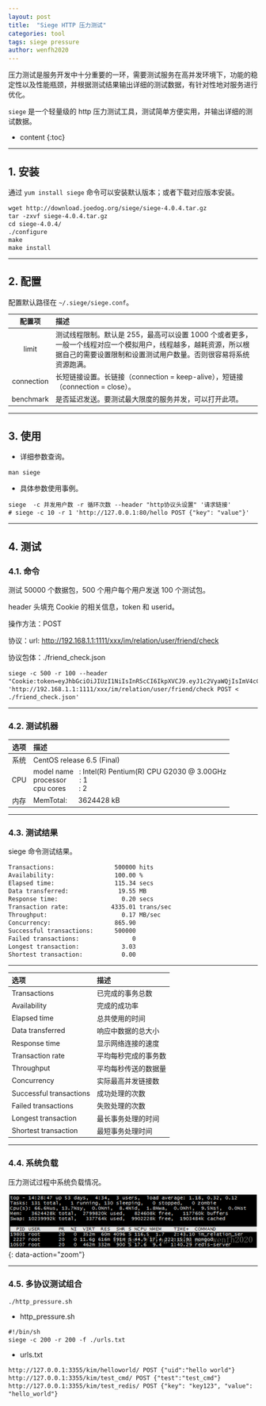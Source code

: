 ```yaml
---
layout: post
title:  "Siege HTTP 压力测试"
categories: tool
tags: siege pressure
author: wenfh2020
---
```


压力测试是服务开发中十分重要的一环，需要测试服务在高并发环境下，功能的稳定性以及性能瓶颈，并根据测试结果输出详细的测试数据，有针对性地对服务进行优化。

`siege` 是一个轻量级的 http 压力测试工具，测试简单方便实用，并输出详细的测试数据。



* content
{:toc}

---

## 1. 安装

通过 `yum install siege` 命令可以安装默认版本；或者下载对应版本安装。

```shell
wget http://download.joedog.org/siege/siege-4.0.4.tar.gz
tar -zxvf siege-4.0.4.tar.gz
cd siege-4.0.4/
./configure
make
make install
```

---

## 2. 配置

配置默认路径在 `~/.siege/siege.conf`。

|   配置项   | 描述                                                                                                                                                                               |
| :--------: | :--------------------------------------------------------------------------------------------------------------------------------------------------------------------------------- |
|   limit    | 测试线程限制。默认是 255，最高可以设置 1000 个或者更多，一般一个线程对应一个模拟用户，线程越多，越耗资源，所以根据自己的需要设置限制和设置测试用户数量。否则很容易将系统资源跑满。 |
| connection | 长短链接设置。长链接（connection = keep-alive），短链接（connection = close）。                                                                                                    |
| benchmark  | 是否延迟发送。要测试最大限度的服务并发，可以打开此项。                                                                                                                             |

---

## 3. 使用

* 详细参数查询。

```shell
man siege
```

* 具体参数使用事例。

```shell
siege  -c 并发用户数 -r 循环次数 --header "http协议头设置" '请求链接'
# siege -c 10 -r 1 'http://127.0.0.1:80/hello POST {"key": "value"}'
```

---

## 4. 测试

### 4.1. 命令

测试 50000 个数据包，500 个用户每个用户发送 100 个测试包。

header 头填充 Cookie 的相关信息，token 和 userid。

操作方法：POST

协议：url: http://192.168.1.1:1111/xxx/im/relation/user/friend/check

协议包体：./friend_check.json

```shell
siege -c 500 -r 100 --header "Cookie:token=eyJhbGciOiJIUzI1NiIsInR5cCI6IkpXVCJ9.eyJ1c2VyaWQjIsImV4cCI6MTU1MjE4MTAzMH0.Cz8MN2kREkueZC4tAwGw_r0qv7b0oRgli8mYOozXHG8;userid=2" 'http://192.168.1.1:1111/xxx/im/relation/user/friend/check POST < ./friend_check.json'
```

---

### 4.2. 测试机器

| 选项  | 描述                                                                                                       |
| :---: | :--------------------------------------------------------------------------------------------------------- |
| 系统  | CentOS release 6.5 (Final)                                                                                 |
|  CPU  | model name   : Intel(R) Pentium(R) CPU G2030 @ 3.00GHz <br/> processor       : 1 <br/> cpu cores       : 2 |
| 内存  | MemTotal:      3624428 kB                                                                                  |

---

### 4.3. 测试结果

siege 命令测试结果。

```shell
Transactions:                 500000 hits
Availability:                 100.00 %
Elapsed time:                 115.34 secs
Data transferred:              19.55 MB
Response time:                  0.20 secs
Transaction rate:            4335.01 trans/sec
Throughput:                     0.17 MB/sec
Concurrency:                  865.90
Successful transactions:      500000
Failed transactions:               0
Longest transaction:            3.03
Shortest transaction:           0.00
```

---

| 选项                    | 描述                 |
| :---------------------- | :------------------- |
| Transactions            | 已完成的事务总数     |
| Availability            | 完成的成功率         |
| Elapsed time            | 总共使用的时间       |
| Data transferred        | 响应中数据的总大小   |
| Response time           | 显示网络连接的速度   |
| Transaction rate        | 平均每秒完成的事务数 |
| Throughput              | 平均每秒传送的数据量 |
| Concurrency             | 实际最高并发链接数   |
| Successful transactions | 成功处理的次数       |
| Failed transactions     | 失败处理的次数       |
| Longest transaction     | 最长事务处理的时间   |
| Shortest transaction    | 最短事务处理时间     |

---

### 4.4. 系统负载

压力测试过程中系统负载情况。

![系统负载](/images/2020/2020-03-11-08-23-10.png){: data-action="zoom"}

---

### 4.5. 多协议测试组合

```shell
./http_pressure.sh
```

* http_pressure.sh

```shell
#!/bin/sh
siege -c 200 -r 200 -f ./urls.txt
```

* urls.txt

```shell
http://127.0.0.1:3355/kim/helloworld/ POST {"uid":"hello world"}
http://127.0.0.1:3355/kim/test_cmd/ POST {"test":"test_cmd"}
http://127.0.0.1:3355/kim/test_redis/ POST {"key": "key123", "value": "hello_world"}
```
